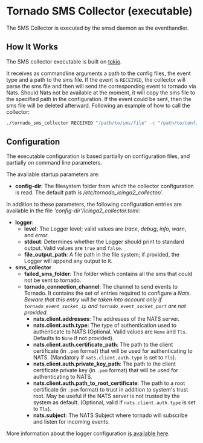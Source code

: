 # Tornado SMS Collector (executable)

The SMS Collector is executed by the smsd daemon as the eventhandler.


## How It Works

The SMS collector executable is built on [tokio](https://tokio.rs/).

It receives as commandline arguments a path to the config files, the event type and a path to the sms file. If the event
is `RECEIVED`, the collector will parse the sms file and then will send the corresponding event to tornado via Nats. 
Should Nats not be available at the moment, it will copy the sms file to the specified path in the configuration. 
If the event could be sent, then the sms file will be deleted afterward.
Following an example of how to call the collector:

```bash
./tornado_sms_collector RECEIVED "/path/to/sms/file" -c "/path/to/conf/folder/"
```

## Configuration

The executable configuration is based partially on configuration files, and partially on command
line parameters.

The available startup parameters are:
- __config-dir__:  The filesystem folder from which the collector configuration is read.
  The default path is _/etc/tornado_icinga2_collector/_.

              
In addition to these parameters, the following configuration entries are available in the 
file _'config-dir'/icinga2_collector.toml_:
- __logger__:
    - __level__:  The Logger level; valid values are _trace_, _debug_, _info_, _warn_, and
      _error_.
    - __stdout__:  Determines whether the Logger should print to standard output.
      Valid values are `true` and `false`.
    - __file_output_path__:  A file path in the file system; if provided, the Logger will
      append any output to it.
- **sms_collector**
    - **failed_sms_folder**: The folder which contains all the sms that could not be sent to tornado.
    - **tornado_connection_channel**: The channel to send events to Tornado. It contains the set of entries
    required to configure a *Nats*.
    *Beware that this entry will be taken into account only if `tornado_event_socket_ip` and `tornado_event_socket_port` are not provided.*  
        - **nats.client.addresses**: The addresses of the  NATS server.
        - **nats.client.auth.type**:  The type of authentication used to authenticate to NATS
        (Optional. Valid values are `None` and `Tls`. Defaults to `None` if not provided).
        - **nats.client.auth.certificate_path**:  The path to the client certificate (in `.pem` format) that will be
        used for authenticating to NATS.
        (Mandatory if `nats.client.auth.type` is set to `Tls`).
        - **nats.client.auth.private_key_path**:  The path to the client certificate private key (in `.pem` format)
        that will be used for authenticating to NATS.
        - **nats.client.auth.path_to_root_certificate**:  The path to a root certificate (in `.pem` format) to trust in
        addition to system's trust root. May be useful if the NATS server is not trusted by the system as default.
        (Optional, valid if `nats.client.auth.type` is set to `Tls`).
        - **nats.subject**: The NATS Subject where tornado will subscribe and listen for incoming events.


More information about the logger configuration
[is available here](../../common/logger/README.md).
